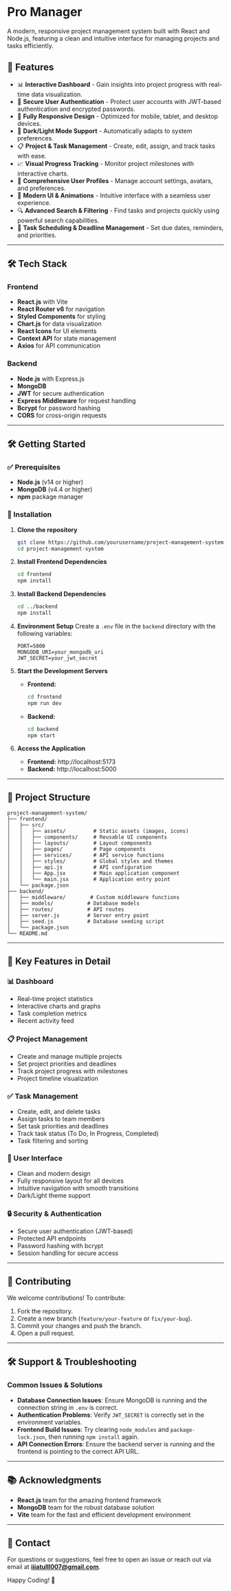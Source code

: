 # Pro Manager

A modern, responsive project management system built with React and Node.js, featuring a clean and intuitive interface for managing projects and tasks efficiently.

## 🚀 Features

- 📊 **Interactive Dashboard** - Gain insights into project progress with real-time data visualization.
- 👥 **Secure User Authentication** - Protect user accounts with JWT-based authentication and encrypted passwords.
- 📱 **Fully Responsive Design** - Optimized for mobile, tablet, and desktop devices.
- 🌃 **Dark/Light Mode Support** - Automatically adapts to system preferences.
- 📋 **Project & Task Management** - Create, edit, assign, and track tasks with ease.
- 📈 **Visual Progress Tracking** - Monitor project milestones with interactive charts.
- 👤 **Comprehensive User Profiles** - Manage account settings, avatars, and preferences.
- 🎨 **Modern UI & Animations** - Intuitive interface with a seamless user experience.
- 🔍 **Advanced Search & Filtering** - Find tasks and projects quickly using powerful search capabilities.
- 📅 **Task Scheduling & Deadline Management** - Set due dates, reminders, and priorities.

---

## 🛠 Tech Stack

### Frontend
- **React.js** with Vite
- **React Router v6** for navigation
- **Styled Components** for styling
- **Chart.js** for data visualization
- **React Icons** for UI elements
- **Context API** for state management
- **Axios** for API communication

### Backend
- **Node.js** with Express.js
- **MongoDB**
- **JWT** for secure authentication
- **Express Middleware** for request handling
- **Bcrypt** for password hashing
- **CORS** for cross-origin requests

---

## 🛠 Getting Started

### ✅ Prerequisites
- **Node.js** (v14 or higher)
- **MongoDB** (v4.4 or higher)
- **npm** package manager

### 👅 Installation

1. **Clone the repository**
   ```bash
   git clone https://github.com/yourusername/project-management-system.git
   cd project-management-system
   ```

2. **Install Frontend Dependencies**
   ```bash
   cd frontend
   npm install
   ```

3. **Install Backend Dependencies**
   ```bash
   cd ../backend
   npm install
   ```

4. **Environment Setup**
   Create a `.env` file in the `backend` directory with the following variables:
   ```env
   PORT=5000
   MONGODB_URI=your_mongodb_uri
   JWT_SECRET=your_jwt_secret
   ```

5. **Start the Development Servers**
   - **Frontend:**
     ```bash
     cd frontend
     npm run dev
     ```
   - **Backend:**
     ```bash
     cd backend
     npm start
     ```

6. **Access the Application**
   - **Frontend:** http://localhost:5173
   - **Backend:** http://localhost:5000

---

## 📂 Project Structure

```
project-management-system/
├── frontend/
│   ├── src/
│   │   ├── assets/         # Static assets (images, icons)
│   │   ├── components/     # Reusable UI components
│   │   ├── layouts/        # Layout components
│   │   ├── pages/          # Page components
│   │   ├── services/       # API service functions
│   │   ├── styles/         # Global styles and themes
│   │   ├── api.js          # API configuration
│   │   ├── App.jsx         # Main application component
│   │   └── main.jsx        # Application entry point
│   └── package.json
├── backend/
│   ├── middleware/        # Custom middleware functions
│   ├── models/           # Database models
│   ├── routes/           # API routes
│   ├── server.js         # Server entry point
│   ├── seed.js           # Database seeding script
│   └── package.json
└── README.md
```

---

## 🔑 Key Features in Detail

### 📊 Dashboard
- Real-time project statistics
- Interactive charts and graphs
- Task completion metrics
- Recent activity feed

### 📋 Project Management
- Create and manage multiple projects
- Set project priorities and deadlines
- Track project progress with milestones
- Project timeline visualization

### ✅ Task Management
- Create, edit, and delete tasks
- Assign tasks to team members
- Set task priorities and deadlines
- Track task status (To Do, In Progress, Completed)
- Task filtering and sorting

### 🎨 User Interface
- Clean and modern design
- Fully responsive layout for all devices
- Intuitive navigation with smooth transitions
- Dark/Light theme support

### 🔒 Security & Authentication
- Secure user authentication (JWT-based)
- Protected API endpoints
- Password hashing with bcrypt
- Session handling for secure access

---

## 🤝 Contributing

We welcome contributions! To contribute:
1. Fork the repository.
2. Create a new branch (`feature/your-feature` or `fix/your-bug`).
3. Commit your changes and push the branch.
4. Open a pull request.

---

## 🛠 Support & Troubleshooting

### Common Issues & Solutions
- **Database Connection Issues**: Ensure MongoDB is running and the connection string in `.env` is correct.
- **Authentication Problems**: Verify `JWT_SECRET` is correctly set in the environment variables.
- **Frontend Build Issues**: Try clearing `node_modules` and `package-lock.json`, then running `npm install` again.
- **API Connection Errors**: Ensure the backend server is running and the frontend is pointing to the correct API URL.

---

## 📚 Acknowledgments

- **React.js** team for the amazing frontend framework
- **MongoDB** team for the robust database solution
- **Vite** team for the fast and efficient development environment

---


## 📩 Contact

For questions or suggestions, feel free to open an issue or reach out via email at **iiiatulll007@gmail.com**.

Happy Coding! 🚀


